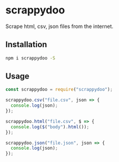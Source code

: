 # scrappydoo
Scrape html, csv, json files from the internet.

## Installation

```bash
npm i scrappydoo -S
```

## Usage

```js
const scrappydoo = require("scrappydoo");

scrappydoo.csv("file.csv", json => {
  console.log(json);
});

scrappydoo.html("file.csv", $ => {
  console.log($("body").html());
});

scrappydoo.json("file.json", json => {
  console.log(json);
});
```